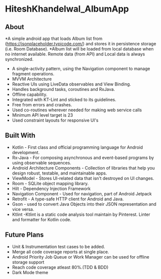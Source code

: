 # HiteshKhandelwal_AlbumApp
## About
*A simple android app that loads Album list from (https://jsonplaceholder.typicode.com/) and stores it in persistence storage (i.e. Room Database). 
*Album list will be loaded from local database when no internet available. Remote data (from API) and Local data is always synchronized. 
- A single-activity pattern, using the Navigation component to manage fragment operations.
- MVVM Architecture
- Reactive UIs using LiveData observables and View Binding.
- Handles background tasks, coroutines and RxJava.
- Offline capability.
- Integrated with KT-Lint and sticked to its guidelines.
- Free from errors and crashes.
- Used co-routines wherever needed for making web service calls
- Minimum API level target is 23
- Used constraint layouts for responsive UI's

## Built With
- Kotlin - First class and official programming language for Android development.
- Rx-Java - For composing asynchronous and event-based programs by using observable sequences.
- Android Architecture Components - Collection of libraries that help you design robust, testable, and maintainable apps.
- ViewModel - Stores UI-related data that isn't destroyed on UI changes.
- Room - SQLite object mapping library.
- Hilt - Dependency Injection Framework
- Navigation Component - Used for navigation, part of Android Jetpack
- Retrofit - A type-safe HTTP client for Android and Java.
- Gson - used to convert Java Objects into their JSON representation and vice versa.
- Ktlint -Ktlint is a static code analysis tool maintain by Pinterest. Linter and formatter for Kotlin code.

## Future Plans
- Unit & Instrumentation test cases to be added.
- Merge all code coverage reports at single place.
- Android Priority Job Queue or Work Manager can be used for offline storage support
- Reach code coverage atleast 80%.(TDD & BDD)
- Dark Mode theme